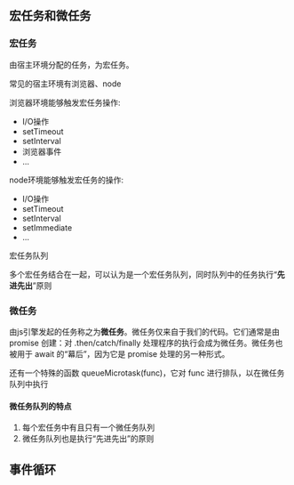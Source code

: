 ## 宏任务和微任务

### 宏任务
由宿主环境分配的任务，为宏任务。

常见的宿主环境有浏览器、node

浏览器环境能够触发宏任务操作:

* I/O操作
* setTimeout
* setInterval
* 浏览器事件
* ...

node环境能够触发宏任务的操作:
* I/O操作
* setTimeout
* setInterval
* setImmediate
* ...

宏任务队列

多个宏任务结合在一起，可以认为是一个宏任务队列，同时队列中的任务执行“**先进先出**”原则

### 微任务
由js引擎发起的任务称之为**微任务**。微任务仅来自于我们的代码。它们通常是由 promise 创建：对 .then/catch/finally 处理程序的执行会成为微任务。微任务也被用于 await 的“幕后”，因为它是 promise 处理的另一种形式。

还有一个特殊的函数 queueMicrotask(func)，它对 func 进行排队，以在微任务队列中执行

#### 微任务队列的特点
1. 每个宏任务中有且只有一个微任务队列
2. 微任务队列也是执行“先进先出”的原则


## 事件循环
